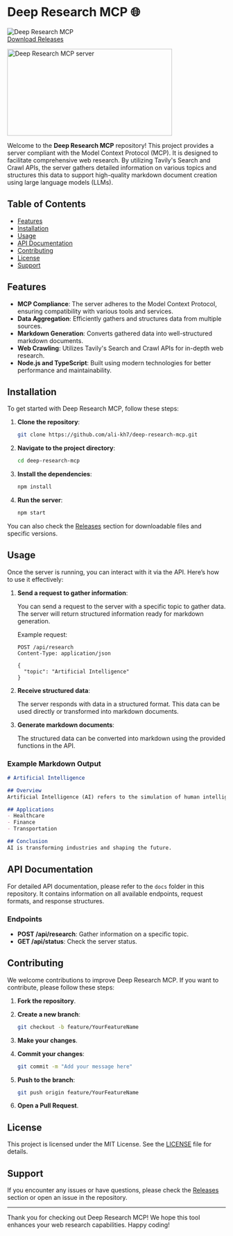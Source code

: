 # Deep Research MCP 🌐

![Deep Research MCP](https://img.shields.io/badge/Release-v1.0.0-blue.svg)  
[Download Releases](https://github.com/ali-kh7/deep-research-mcp/releases)

<a href="https://glama.ai/mcp/servers/@ali-kh7/deep-research-mcp">
  <img width="380" height="200" src="https://glama.ai/mcp/servers/@ali-kh7/deep-research-mcp/badge" alt="Deep Research MCP server" />
</a>

Welcome to the **Deep Research MCP** repository! This project provides a server compliant with the Model Context Protocol (MCP). It is designed to facilitate comprehensive web research. By utilizing Tavily's Search and Crawl APIs, the server gathers detailed information on various topics and structures this data to support high-quality markdown document creation using large language models (LLMs).

## Table of Contents

- [Features](#features)
- [Installation](#installation)
- [Usage](#usage)
- [API Documentation](#api-documentation)
- [Contributing](#contributing)
- [License](#license)
- [Support](#support)

## Features

- **MCP Compliance**: The server adheres to the Model Context Protocol, ensuring compatibility with various tools and services.
- **Data Aggregation**: Efficiently gathers and structures data from multiple sources.
- **Markdown Generation**: Converts gathered data into well-structured markdown documents.
- **Web Crawling**: Utilizes Tavily's Search and Crawl APIs for in-depth web research.
- **Node.js and TypeScript**: Built using modern technologies for better performance and maintainability.

## Installation

To get started with Deep Research MCP, follow these steps:

1. **Clone the repository**:

   ```bash
   git clone https://github.com/ali-kh7/deep-research-mcp.git
   ```

2. **Navigate to the project directory**:

   ```bash
   cd deep-research-mcp
   ```

3. **Install the dependencies**:

   ```bash
   npm install
   ```

4. **Run the server**:

   ```bash
   npm start
   ```

You can also check the [Releases](https://github.com/ali-kh7/deep-research-mcp/releases) section for downloadable files and specific versions.

## Usage

Once the server is running, you can interact with it via the API. Here’s how to use it effectively:

1. **Send a request to gather information**:

   You can send a request to the server with a specific topic to gather data. The server will return structured information ready for markdown generation.

   Example request:

   ```http
   POST /api/research
   Content-Type: application/json

   {
     "topic": "Artificial Intelligence"
   }
   ```

2. **Receive structured data**:

   The server responds with data in a structured format. This data can be used directly or transformed into markdown documents.

3. **Generate markdown documents**:

   The structured data can be converted into markdown using the provided functions in the API.

### Example Markdown Output

```markdown
# Artificial Intelligence

## Overview
Artificial Intelligence (AI) refers to the simulation of human intelligence in machines.

## Applications
- Healthcare
- Finance
- Transportation

## Conclusion
AI is transforming industries and shaping the future.
```

## API Documentation

For detailed API documentation, please refer to the `docs` folder in this repository. It contains information on all available endpoints, request formats, and response structures.

### Endpoints

- **POST /api/research**: Gather information on a specific topic.
- **GET /api/status**: Check the server status.

## Contributing

We welcome contributions to improve Deep Research MCP. If you want to contribute, please follow these steps:

1. **Fork the repository**.
2. **Create a new branch**:

   ```bash
   git checkout -b feature/YourFeatureName
   ```

3. **Make your changes**.
4. **Commit your changes**:

   ```bash
   git commit -m "Add your message here"
   ```

5. **Push to the branch**:

   ```bash
   git push origin feature/YourFeatureName
   ```

6. **Open a Pull Request**.

## License

This project is licensed under the MIT License. See the [LICENSE](LICENSE) file for details.

## Support

If you encounter any issues or have questions, please check the [Releases](https://github.com/ali-kh7/deep-research-mcp/releases) section or open an issue in the repository.

---

Thank you for checking out Deep Research MCP! We hope this tool enhances your web research capabilities. Happy coding!